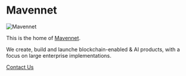 # Mavennet

![Mavennet](https://mavennet-website.s3.amazonaws.com/assets/logo-dark.png)

This is the home of [Mavennet](https://mavennet.com/). 

We create, build and launche blockchain-enabled & AI products, with a focus on large enterprise implementations.

[Contact Us](https://mavennet.com/contact-us)
